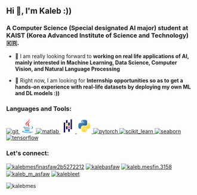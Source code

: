 <h2 align="left">Hi 👋, I'm Kaleb :))</h2>
<h3 align="left">A Computer Science (Special designated AI major) student at KAIST (Korea Advanced Institute of Science and Technology) 🇰🇷.</h3>

- 👯 ​I am really looking forward to **working on real life applications of AI, mainly interested in Machine Learning, Data Science, Computer Vision, and Natural Language Processing**

- 🤝 Right now, I am looking for **Internship opportunities so as to get a hands-on experience with real-life datasets by deploying my own ML and DL models :))**

<h3 align="left">Languages and Tools:</h3>
<p align="left"> <a href="https://git-scm.com/" target="_blank" rel="noreferrer"> <img src="https://www.vectorlogo.zone/logos/git-scm/git-scm-icon.svg" alt="git" width="40" height="40"/> </a> <a href="https://www.java.com" target="_blank" rel="noreferrer"> <img src="https://raw.githubusercontent.com/devicons/devicon/master/icons/java/java-original.svg" alt="java" width="40" height="40"/> </a> <a href="https://www.mathworks.com/" target="_blank" rel="noreferrer"> <img src="https://upload.wikimedia.org/wikipedia/commons/2/21/Matlab_Logo.png" alt="matlab" width="40" height="40"/> </a> <a href="https://pandas.pydata.org/" target="_blank" rel="noreferrer"> <img src="https://raw.githubusercontent.com/devicons/devicon/2ae2a900d2f041da66e950e4d48052658d850630/icons/pandas/pandas-original.svg" alt="pandas" width="40" height="40"/> </a> <a href="https://www.python.org" target="_blank" rel="noreferrer"> <img src="https://raw.githubusercontent.com/devicons/devicon/master/icons/python/python-original.svg" alt="python" width="40" height="40"/> </a> <a href="https://pytorch.org/" target="_blank" rel="noreferrer"> <img src="https://www.vectorlogo.zone/logos/pytorch/pytorch-icon.svg" alt="pytorch" width="40" height="40"/> </a> <a href="https://scikit-learn.org/" target="_blank" rel="noreferrer"> <img src="https://upload.wikimedia.org/wikipedia/commons/0/05/Scikit_learn_logo_small.svg" alt="scikit_learn" width="40" height="40"/> </a> <a href="https://seaborn.pydata.org/" target="_blank" rel="noreferrer"> <img src="https://seaborn.pydata.org/_images/logo-mark-lightbg.svg" alt="seaborn" width="40" height="40"/> </a> <a href="https://www.tensorflow.org" target="_blank" rel="noreferrer"> <img src="https://www.vectorlogo.zone/logos/tensorflow/tensorflow-icon.svg" alt="tensorflow" width="40" height="40"/> </a> </p>

<h3 align="left">Let's connect:</h3>
<p align="left">
<a href="https://linkedin.com/in/kalebmesfinasfaw2b5272212" target="blank"><img align="center" src="https://raw.githubusercontent.com/rahuldkjain/github-profile-readme-generator/master/src/images/icons/Social/linked-in-alt.svg" alt="kalebmesfinasfaw2b5272212" height="30" width="40" /></a>
<a href="https://kaggle.com/kalebasfaw" target="blank"><img align="center" src="https://raw.githubusercontent.com/rahuldkjain/github-profile-readme-generator/master/src/images/icons/Social/kaggle.svg" alt="kalebasfaw" height="30" width="40" /></a>
<a href="https://fb.com/kaleb.mesfin.3158" target="blank"><img align="center" src="https://raw.githubusercontent.com/rahuldkjain/github-profile-readme-generator/master/src/images/icons/Social/facebook.svg" alt="kaleb.mesfin.3158" height="30" width="40" /></a>
<a href="https://instagram.com/kaleb_m_asfaw" target="blank"><img align="center" src="https://raw.githubusercontent.com/rahuldkjain/github-profile-readme-generator/master/src/images/icons/Social/instagram.svg" alt="kaleb_m_asfaw" height="30" width="40" /></a>
<a href="https://www.leetcode.com/kalebleet" target="blank"><img align="center" src="https://raw.githubusercontent.com/rahuldkjain/github-profile-readme-generator/master/src/images/icons/Social/leet-code.svg" alt="kalebleet" height="30" width="40" /></a>
</p>


<p><img align="center" src="https://github-readme-stats.vercel.app/api?username=kalebmes&show_icons=true&theme=radical" alt="kalebmes" /></p>
